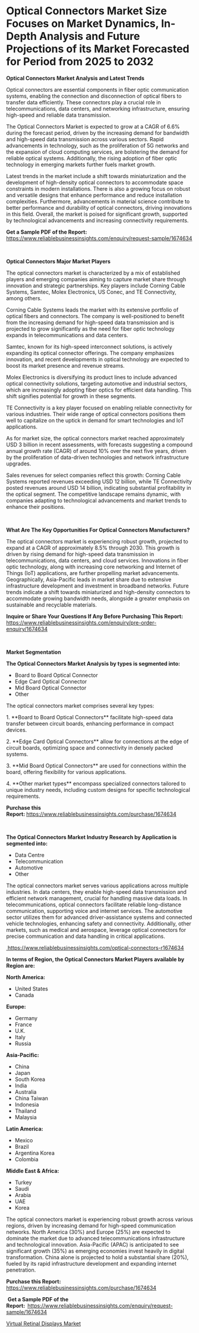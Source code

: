 <p><h1>Optical Connectors Market Size Focuses on Market Dynamics, In-Depth Analysis and Future Projections of its Market Forecasted for Period from 2025 to 2032</h1></p><p><strong>Optical Connectors Market Analysis and Latest Trends</strong></p>
<p><p>Optical connectors are essential components in fiber optic communication systems, enabling the connection and disconnection of optical fibers to transfer data efficiently. These connectors play a crucial role in telecommunications, data centers, and networking infrastructure, ensuring high-speed and reliable data transmission.</p><p>The Optical Connectors Market is expected to grow at a CAGR of 6.6% during the forecast period, driven by the increasing demand for bandwidth and high-speed data transmission across various sectors. Rapid advancements in technology, such as the proliferation of 5G networks and the expansion of cloud computing services, are bolstering the demand for reliable optical systems. Additionally, the rising adoption of fiber optic technology in emerging markets further fuels market growth.</p><p>Latest trends in the market include a shift towards miniaturization and the development of high-density optical connectors to accommodate space constraints in modern installations. There is also a growing focus on robust and versatile designs that enhance performance and reduce installation complexities. Furthermore, advancements in material science contribute to better performance and durability of optical connectors, driving innovations in this field. Overall, the market is poised for significant growth, supported by technological advancements and increasing connectivity requirements.</p></p>
<p><strong>Get a Sample PDF of the Report:&nbsp;</strong> <a href="https://www.reliablebusinessinsights.com/enquiry/request-sample/1674634?utm_campaign=2226&utm_medium=2&utm_source=Github&utm_content=ia&utm_term=11022025&utm_id=optical-connectors">https://www.reliablebusinessinsights.com/enquiry/request-sample/1674634</a></p>
<p>&nbsp;</p>
<p><strong>Optical Connectors Major Market Players</strong></p>
<p><p>The optical connectors market is characterized by a mix of established players and emerging companies aiming to capture market share through innovation and strategic partnerships. Key players include Corning Cable Systems, Samtec, Molex Electronics, US Conec, and TE Connectivity, among others.</p><p>Corning Cable Systems leads the market with its extensive portfolio of optical fibers and connectors. The company is well-positioned to benefit from the increasing demand for high-speed data transmission and is projected to grow significantly as the need for fiber optic technology expands in telecommunications and data centers.</p><p>Samtec, known for its high-speed interconnect solutions, is actively expanding its optical connector offerings. The company emphasizes innovation, and recent developments in optical technology are expected to boost its market presence and revenue streams.</p><p>Molex Electronics is diversifying its product lines to include advanced optical connectivity solutions, targeting automotive and industrial sectors, which are increasingly adopting fiber optics for efficient data handling. This shift signifies potential for growth in these segments.</p><p>TE Connectivity is a key player focused on enabling reliable connectivity for various industries. Their wide range of optical connectors positions them well to capitalize on the uptick in demand for smart technologies and IoT applications.</p><p>As for market size, the optical connectors market reached approximately USD 3 billion in recent assessments, with forecasts suggesting a compound annual growth rate (CAGR) of around 10% over the next five years, driven by the proliferation of data-driven technologies and network infrastructure upgrades.</p><p>Sales revenues for select companies reflect this growth: Corning Cable Systems reported revenues exceeding USD 12 billion, while TE Connectivity posted revenues around USD 14 billion, indicating substantial profitability in the optical segment. The competitive landscape remains dynamic, with companies adapting to technological advancements and market trends to enhance their positions.</p></p>
<p>&nbsp;</p>
<p><strong>What Are The Key Opportunities For Optical Connectors Manufacturers?</strong></p>
<p><p>The optical connectors market is experiencing robust growth, projected to expand at a CAGR of approximately 8.5% through 2030. This growth is driven by rising demand for high-speed data transmission in telecommunications, data centers, and cloud services. Innovations in fiber optic technology, along with increasing core networking and Internet of Things (IoT) applications, are further propelling market advancements. Geographically, Asia-Pacific leads in market share due to extensive infrastructure development and investment in broadband networks. Future trends indicate a shift towards miniaturized and high-density connectors to accommodate growing bandwidth needs, alongside a greater emphasis on sustainable and recyclable materials.</p></p>
<p><strong>Inquire or Share Your Questions If Any Before Purchasing This Report:</strong> <a href="https://www.reliablebusinessinsights.com/enquiry/pre-order-enquiry/1674634?utm_campaign=2226&utm_medium=2&utm_source=Github&utm_content=ia&utm_term=11022025&utm_id=optical-connectors">https://www.reliablebusinessinsights.com/enquiry/pre-order-enquiry/1674634</a></p>
<p>&nbsp;</p>
<p><strong>Market Segmentation</strong></p>
<p><strong>The Optical Connectors Market Analysis by types is segmented into:</strong></p>
<p><ul><li>Board to Board Optical Connector</li><li>Edge Card Optical Connector</li><li>Mid Board Optical Connector</li><li>Other</li></ul></p>
<p><p>The optical connectors market comprises several key types: </p><p>1. **Board to Board Optical Connectors** facilitate high-speed data transfer between circuit boards, enhancing performance in compact devices.</p><p>2. **Edge Card Optical Connectors** allow for connections at the edge of circuit boards, optimizing space and connectivity in densely packed systems.</p><p>3. **Mid Board Optical Connectors** are used for connections within the board, offering flexibility for various applications.</p><p>4. **Other market types** encompass specialized connectors tailored to unique industry needs, including custom designs for specific technological requirements.</p></p>
<p><strong>Purchase this Report:&nbsp;</strong><a href="https://www.reliablebusinessinsights.com/purchase/1674634?utm_campaign=2226&utm_medium=2&utm_source=Github&utm_content=ia&utm_term=11022025&utm_id=optical-connectors">https://www.reliablebusinessinsights.com/purchase/1674634</a></p>
<p>&nbsp;</p>
<p><strong>The Optical Connectors Market Industry Research by Application is segmented into:</strong></p>
<p><ul><li>Data Centre</li><li>Telecommunication</li><li>Automotive</li><li>Other</li></ul></p>
<p><p>The optical connectors market serves various applications across multiple industries. In data centers, they enable high-speed data transmission and efficient network management, crucial for handling massive data loads. In telecommunications, optical connectors facilitate reliable long-distance communication, supporting voice and internet services. The automotive sector utilizes them for advanced driver-assistance systems and connected vehicle technologies, enhancing safety and connectivity. Additionally, other markets, such as medical and aerospace, leverage optical connectors for precise communication and data handling in critical applications.</p></p>
<p><a href="https://www.reliablebusinessinsights.com/optical-connectors-r1674634?utm_campaign=2226&utm_medium=2&utm_source=Github&utm_content=ia&utm_term=11022025&utm_id=optical-connectors">&nbsp;https://www.reliablebusinessinsights.com/optical-connectors-r1674634</a></p>
<p><strong>In terms of Region, the Optical Connectors Market Players available by Region are:</strong></p>
<p>
    <p> <strong> North America: </strong>
        <ul>
            <li>United States</li>
            <li>Canada</li>
        </ul>
        </p> 
    <p> <strong> Europe: </strong>
        <ul>
            <li>Germany</li>
            <li>France</li>
            <li>U.K.</li>
            <li>Italy</li>
            <li>Russia</li>
        </ul>
        </p> 
    <p> <strong> Asia-Pacific: </strong>
        <ul>
            <li>China</li>
            <li>Japan</li>
            <li>South Korea</li>
            <li>India</li>
            <li>Australia</li>
            <li>China Taiwan</li>
            <li>Indonesia</li>
            <li>Thailand</li>
            <li>Malaysia</li>
        </ul>
        </p> 
    <p> <strong> Latin America: </strong>
        <ul>
            <li>Mexico</li>
            <li>Brazil</li>
            <li>Argentina Korea</li>
            <li>Colombia</li>
        </ul>
        </p> 
    <p> <strong> Middle East & Africa: </strong>
        <ul>
            <li>Turkey</li>
            <li>Saudi</li>
            <li>Arabia</li>
            <li>UAE</li>
            <li>Korea</li>
        </ul>
    </p>
    </p>
<p><p>The optical connectors market is experiencing robust growth across various regions, driven by increasing demand for high-speed communication networks. North America (30%) and Europe (25%) are expected to dominate the market due to advanced telecommunications infrastructure and technological innovation. Asia-Pacific (APAC) is anticipated to see significant growth (35%) as emerging economies invest heavily in digital transformation. China alone is projected to hold a substantial share (20%), fueled by its rapid infrastructure development and expanding internet penetration.</p></p>
<p><strong>Purchase this Report: </strong><a href="https://www.reliablebusinessinsights.com/purchase/1674634?utm_campaign=2226&utm_medium=2&utm_source=Github&utm_content=ia&utm_term=11022025&utm_id=optical-connectors">https://www.reliablebusinessinsights.com/purchase/1674634</a></p>
<p>&nbsp;<strong>Get a Sample PDF of the Report:&nbsp;&nbsp;</strong><a href="https://www.reliablebusinessinsights.com/enquiry/request-sample/1674634?utm_campaign=2226&utm_medium=2&utm_source=Github&utm_content=ia&utm_term=11022025&utm_id=optical-connectors">https://www.reliablebusinessinsights.com/enquiry/request-sample/1674634</a></p>
<p><strong></strong></p>
<p><p><a href="https://github.com/AlisaRowe24/Market-Research-Report-List-1/blob/main/virtual-retinal-displays-market.md?utm_campaign=2226&utm_medium=2&utm_source=Github&utm_content=ia&utm_term=11022025&utm_id=optical-connectors">Virtual Retinal Displays Market</a></p></p>